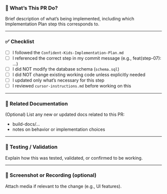 
### 🧠 What’s This PR Do?

Brief description of what’s being implemented, including which Implementation Plan step this corresponds to.

---

### ✅ Checklist

- [ ] I followed the `Confident-Kids-Implementation-Plan.md`
- [ ] I referenced the correct step in my commit message (e.g., feat(step-07): ...)
- [ ] I did NOT modify the database schema (`schema.sql`)
- [ ] I did NOT change existing working code unless explicitly needed
- [ ] I updated only what’s necessary for this step
- [ ] I reviewed `cursor-instructions.md` before working on this

---

### 📝 Related Documentation

(Optional) List any new or updated docs related to this PR:

- build-docs/...
- notes on behavior or implementation choices

---

### 🧪 Testing / Validation

Explain how this was tested, validated, or confirmed to be working.

---

### 📎 Screenshot or Recording (optional)

Attach media if relevant to the change (e.g., UI features).
